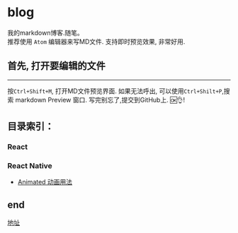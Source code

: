 # blog
  我的markdown博客.随笔。<br>
推荐使用 `Atom` 编辑器来写MD文件. 支持即时预览效果, 非常好用.<br>
## 首先, 打开要编辑的文件
---
按`Ctrl+Shift+M`, 打开MD文件预览界面. 如果无法呼出, 可以使用`Ctrl+Shilt+P`,搜索 markdown Preview 窗口. 写完别忘了,提交到GitHub上. :ok::ok_hand:!

## 目录索引：

### React

### React Native 

* [Animated 动画用法](/framework/React-Native/Animated.md)


## end
[地址](https://ivanwangcy.github.io/blog/)
